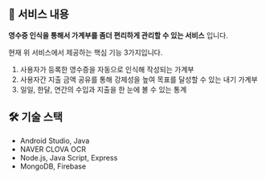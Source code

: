## 📜 서비스 내용

**영수증 인식을 통해서 가계부를 좀더 편리하게 관리할 수 있는 서비스** 입니다.

현재 위 서비스에서 제공하는 핵심 기능 3가지입니다.

1. 사용자가 등록한 영수증을 자동으로 인식해 작성되는 가계부
2. 사용자간 지출 금액 공유를 통해 강제성을 높여 목표를 달성할 수 있는 내기 가계부
3. 일일, 한달, 연간의 수입과 지출을 한 눈에 볼 수 있는 통계

## 🛠 기술 스택

- Android Studio, Java
- NAVER CLOVA OCR
- Node.js, Java Script, Express
- MongoDB, Firebase
